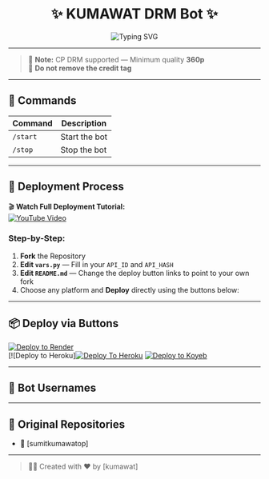 <h1 align="center">
  ✨ KUMAWAT DRM Bot ✨
</h1>

<p align="center">
  <img src="https://readme-typing-svg.herokuapp.com?font=Fira+Code&size=18&pause=1000&color=00F7FF&center=true&vCenter=true&width=435&lines=Welcome+to+DRM+Bot+by+@sumit.kumawat" alt="Typing SVG" />
</p>

---

> 🔐 **Note:** CP DRM supported — Minimum quality **360p**  
> 🚫 **Do not remove the credit tag**

---

## 📜 Commands

| Command | Description |
|---------|-------------|
| `/start` | Start the bot |
| `/stop`  | Stop the bot |

---

## 🚀 Deployment Process

🎬 **Watch Full Deployment Tutorial:**  
[![YouTube Video](https://img.shields.io/badge/Watch%20on-YouTube-red?style=for-the-badge&logo=youtube)](https://youtu.be/PYDtSTM6w44?si=noKPl7o4iU9SR_TO)

### Step-by-Step:
1. **Fork** the Repository  
2. **Edit `vars.py`** — Fill in your `API_ID` and `API_HASH`  
3. **Edit `README.md`** — Change the deploy button links to point to your own fork  
4. Choose any platform and **Deploy** directly using the buttons below:

---

## 📦 Deploy via Buttons

[![Deploy to Render](https://img.shields.io/badge/Deploy%20to-Render-blue?style=for-the-badge&logo=render)](https://render.com/deploy)  
[![Deploy to Heroku][![Deploy To Heroku](https://www.herokucdn.com/deploy/button.svg)](https://heroku.com/deploy/?template=https://github.com/aloneboy121/txtdon)
[![Deploy to Koyeb](https://img.shields.io/badge/Deploy%20to-Koyeb-black?style=for-the-badge&logo=koyeb)](https://app.koyeb.com/deploy?name=saini-txt-direct&repository=nikhilsainiop%2FSaini-txt-direct&branch=main&instance_type=free&instances_min=0)

---

## 🤖 Bot Usernames



---

## 📂 Original Repositories

- 🔗 [sumitkumawatop]

---

> 👨‍💻 Created with ❤️ by [kumawat]
